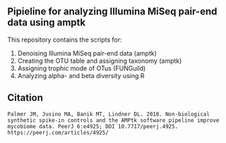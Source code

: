 ## Pipieline for analyzing Illumina MiSeq pair-end data using amptk

This repository contains the scripts for:

1) Denoising Illumina MiSeq pair-end data (amptk)
2) Creating the OTU table and assigning taxonomy (amptk)
3) Assigning trophic mode of OTus (FUNGuild)
4) Analyzing alpha- and beta diversity using R


## Citation
`Palmer JM, Jusino MA, Banik MT, Lindner DL. 2018. Non-biological synthetic spike-in controls
        and the AMPtk software pipeline improve mycobiome data. PeerJ 6:e4925;
        DOI 10.7717/peerj.4925. https://peerj.com/articles/4925/`
